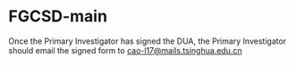 # FGCSD-main
Once the Primary Investigator has signed the DUA, the Primary Investigator should email the signed form to cao-l17@mails.tsinghua.edu.cn
